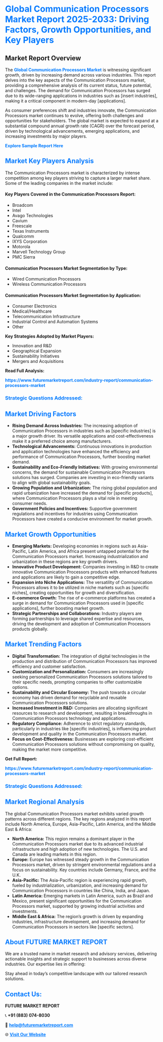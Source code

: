 <h1 style="color: #007BFF;">Global Communication Processors Market Report 2025-2033: Driving Factors, Growth Opportunities, and Key Players</h1>

<section id="overview">
<h2>Market Report Overview</h2>
<p>The <a href="https://www.futuremarketreport.com/industry-report/communication-processors-market" style="color: #007BFF; text-decoration: none;"><strong>Global Communication Processors Market</strong></a> is witnessing significant growth, driven by increasing demand across various industries. This report delves into the key aspects of the Communication Processors market, providing a comprehensive analysis of its current status, future potential, and challenges. The demand for Communication Processors has surged due to its wide-ranging applications in industries such as [insert industries], making it a critical component in modern-day [applications].</p>
<p>As consumer preferences shift and industries innovate, the Communication Processors market continues to evolve, offering both challenges and opportunities for stakeholders. The global market is expected to expand at a substantial compound annual growth rate (CAGR) over the forecast period, driven by technological advancements, emerging applications, and increasing investments by major players.</p>
</section>

<section id="overview">
<p><a href="https://www.futuremarketreport.com/request-sample/reportId=107179" style="color: #007BFF; text-decoration: none;"><strong>Explore Sample Report Here</strong></a></p>
</section>

<section id="key-players">
<h2 style="color: #007BFF;">Market Key Players Analysis</h2>
<p>The Communication Processors market is characterized by intense competition among key players striving to capture a larger market share. Some of the leading companies in the market include:</p>
<h4>Key Players Covered in the Communication Processors Report:</h4>
<ul><li>Broadcom</li><li>Intel</li><li>Avago Technologies</li><li>Cavium</li><li>Freescale</li><li>Texas Instruments</li><li>Qualcomm</li><li>IXYS Corporation</li><li>Motorola</li><li>Marvell Technology Group</li><li>PMC Sierra</li></ul>
<h4>Communication Processors Market Segmentation by Type:</h4>
<ul><li>Wired Communication Processors</li><li>Wireless Communication Processors</li></ul>

<h4>Communication Processors Market Segmentation by Application:</h4>
<ul><li>Consumer Electronics</li><li>Medical/Healthcare</li><li>Telecommunication Infrastructure</li><li>Industrial Control and Automation Systems</li><li>Other</li></ul>
<p><strong>Key Strategies Adopted by Market Players:</strong></p>
<ul>
<li>Innovation and R&D</li>
<li>Geographical Expansion</li>
<li>Sustainability Initiatives</li>
<li>Mergers and Acquisitions</li>
</ul>
</section>

<section>
<p><strong>Read Full Analysis: </strong></p><a href="https://www.futuremarketreport.com/industry-report/communication-processors-market" style="color: #007BFF; text-decoration: none;"><strong>https://www.futuremarketreport.com/industry-report/communication-processors-market</strong></a>
<h3 style="color: #007BFF;">Strategic Questions Addressed:</h3>
</section>

<section id="driving-factors">
<h2 style="color: #007BFF;">Market Driving Factors</h2>
<ul>
<li><strong>Rising Demand Across Industries:</strong> The increasing adoption of Communication Processors in industries such as [specific industries] is a major growth driver. Its versatile applications and cost-effectiveness make it a preferred choice among manufacturers.</li>
<li><strong>Technological Advancements:</strong> Continuous innovations in production and application technologies have enhanced the efficiency and performance of Communication Processors, further boosting market demand.</li>
<li><strong>Sustainability and Eco-Friendly Initiatives:</strong> With growing environmental concerns, the demand for sustainable Communication Processors solutions has surged. Companies are investing in eco-friendly variants to align with global sustainability goals.</li>
<li><strong>Growing Population and Urbanization:</strong> The rising global population and rapid urbanization have increased the demand for [specific products], where Communication Processors plays a vital role in meeting consumer needs.</li>
<li><strong>Government Policies and Incentives:</strong> Supportive government regulations and incentives for industries using Communication Processors have created a conducive environment for market growth.</li>
</ul>
</section>

<section id="growth-opportunities">
<h2 style="color: #007BFF;">Market Growth Opportunities</h2>
<ul>
<li><strong>Emerging Markets:</strong> Developing economies in regions such as Asia-Pacific, Latin America, and Africa present untapped potential for the Communication Processors market. Increasing industrialization and urbanization in these regions are key growth drivers.</li>
<li><strong>Innovative Product Development:</strong> Companies investing in R&D to create innovative Communication Processors products with enhanced features and applications are likely to gain a competitive edge.</li>
<li><strong>Expansion into Niche Applications:</strong> The versatility of Communication Processors allows it to be utilized in niche markets such as [specific niches], creating opportunities for growth and diversification.</li>
<li><strong>E-commerce Growth:</strong> The rise of e-commerce platforms has created a surge in demand for Communication Processors used in [specific applications], further boosting market growth.</li>
<li><strong>Strategic Partnerships and Collaborations:</strong> Industry players are forming partnerships to leverage shared expertise and resources, driving the development and adoption of Communication Processors products globally.</li>
</ul>
</section>

<section id="trending-factors">
<h2 style="color: #007BFF;">Market Trending Factors</h2>
<ul>
<li><strong>Digital Transformation:</strong> The integration of digital technologies in the production and distribution of Communication Processors has improved efficiency and customer satisfaction.</li>
<li><strong>Customization and Personalization:</strong> Consumers are increasingly seeking personalized Communication Processors solutions tailored to their specific needs, prompting companies to offer customizable options.</li>
<li><strong>Sustainability and Circular Economy:</strong> The push towards a circular economy has driven demand for recyclable and reusable Communication Processors solutions.</li>
<li><strong>Increased Investment in R&D:</strong> Companies are allocating significant resources to research and development, resulting in breakthroughs in Communication Processors technology and applications.</li>
<li><strong>Regulatory Compliance:</strong> Adherence to strict regulatory standards, particularly in industries like [specific industries], is influencing product development and quality in the Communication Processors market.</li>
<li><strong>Focus on Cost-Effectiveness:</strong> Businesses are exploring cost-efficient Communication Processors solutions without compromising on quality, making the market more competitive.</li>
</ul>
</section>

<section>
<p><strong>Get Full Report: </strong></p><a href="https://www.futuremarketreport.com/industry-report/communication-processors-market" style="color: #007BFF; text-decoration: none;"><strong>https://www.futuremarketreport.com/industry-report/communication-processors-market</strong></a>
<h3 style="color: #007BFF;">Strategic Questions Addressed:</h3>
</section>


<section id="regional-analysis">
<h2 style="color: #007BFF;">Market Regional Analysis</h2>
<p>The global Communication Processors market exhibits varied growth patterns across different regions. The key regions analyzed in this report include North America, Europe, Asia-Pacific, Latin America, and the Middle East & Africa:</p>
<ul>
<li><strong>North America:</strong> This region remains a dominant player in the Communication Processors market due to its advanced industrial infrastructure and high adoption of new technologies. The U.S. and Canada are leading markets in this region.</li>
<li><strong>Europe:</strong> Europe has witnessed steady growth in the Communication Processors market, driven by stringent environmental regulations and a focus on sustainability. Key countries include Germany, France, and the U.K.</li>
<li><strong>Asia-Pacific:</strong> The Asia-Pacific region is experiencing rapid growth, fueled by industrialization, urbanization, and increasing demand for Communication Processors in countries like China, India, and Japan.</li>
<li><strong>Latin America:</strong> Emerging markets in Latin America, such as Brazil and Mexico, present significant opportunities for the Communication Processors market, supported by growing industrial activities and investments.</li>
<li><strong>Middle East & Africa:</strong> The region’s growth is driven by expanding industries, infrastructure development, and increasing demand for Communication Processors in sectors like [specific sectors].</li>
</ul>
</section>

<footer>
<h2 style="color: #007BFF;">About FUTURE MARKET REPORT</h2>
<p>We are a trusted name in market research and advisory services, delivering actionable insights and strategic support to businesses across diverse industries. Our expertise lies in offering:</p>

<p>Stay ahead in today’s competitive landscape with our tailored research solutions.</p>

<h2 style="color: #007BFF;">Contact Us:</h2>
<p><strong>FUTURE MARKET REPORT</strong></p>
<p>📞 <strong>+91 (883) 074-8030</strong></p>
<p>📧 <strong><a href="mailto:help@futuremarketreport.com" style="color: #007BFF;">help@futuremarketreport.com</a></strong></p>
<p>🌐 <strong><a href="https://www.futuremarketreport.com/" style="color: #007BFF;">Visit Our Website</a></strong></p>
</footer>